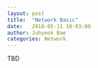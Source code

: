 ```yaml
---
layout: post
title:  "Network Basic"
date:   2018-05-11 10:03:00
author: Juhyeok Bae
categories: Network
---
```


TBD
